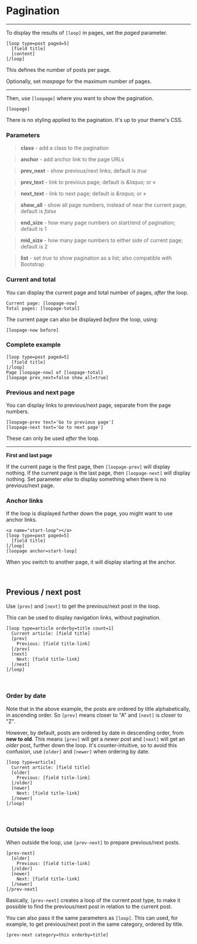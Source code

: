 # Pagination

---


To display the results of `[loop]` in pages, set the *paged* parameter.

~~~
[loop type=post paged=5]
  [field title]
  [content]
[/loop]
~~~

This defines the number of posts per page.

Optionally, set *maxpage* for the maximum number of pages.

---

Then, use `[loopage]` where you want to show the pagination.

~~~
[loopage]
~~~

There is no styling applied to the pagination. It's up to your theme's CSS.



### Parameters

> **class** - add a class to the pagination

> **anchor** - add anchor link to the page URLs

> **prev_next** - show previous/next links; default is *true*

> **prev_text** - link to previous page; default is *&amp;laquo;* or &laquo;

> **next_text** - link to next page; default is *&amp;raquo;* or &raquo;

> **show_all** - show all page numbers, instead of near the current page; default is *false*

> **end_size** - how many page numbers on start/end of pagination; default is 1

> **mid_size** - how many page numbers to either side of current page; default is 2

> **list** - set *true* to show pagination as a list; also compatible with Bootstrap


### Current and total

You can display the current page and total number of pages, *after* the loop.

~~~
Current page: [loopage-now]
Total pages: [loopage-total]
~~~

The current page can also be displayed *before* the loop, using:

~~~
[loopage-now before]
~~~

### Complete example

~~~
[loop type=post paged=5]
  [field title]
[/loop]
Page [loopage-now] of [loopage-total]
[loopage prev_next=false show_all=true]
~~~

### Previous and next page

You can display links to previous/next page, separate from the page numbers.

~~~
[loopage-prev text='Go to previous page']
[loopage-next text='Go to next page']
~~~

These can only be used *after* the loop.

---

**First and last page**

If the current page is the first page, then `[loopage-prev]` will display nothing. If the current page is the last page, then `[loopage-next]` will display nothing. Set parameter *else* to display something when there is no previous/next page.

### Anchor links

If the loop is displayed further down the page, you might want to use anchor links.

~~~
<a name="start-loop"></a>
[loop type=post paged=5]
  [field title]
[/loop]
[loopage anchor=start-loop]
~~~

When you switch to another page, it will display starting at the anchor.

&nbsp;

## Previous / next post

Use `[prev]` and `[next]` to get the previous/next post in the loop.

This can be used to display navigation links, without pagination.

~~~
[loop type=article orderby=title count=1]
  Current article: [field title]
  [prev]
    Previous: [field title-link]
  [/prev]
  [next]
    Next: [field title-link]
  [/next]
[/loop]
~~~

&nbsp;

### Order by date

Note that in the above example, the posts are ordered by title alphabetically, in ascending order. So `[prev]` means closer to "A" and `[next]` is closer to "Z".

However, by default, posts are ordered by date in descending order, from **new to old**. This means `[prev]` will get a *newer* post and `[next]` will get an *older* post, further down the loop. It's counter-intuitive, so to avoid this confusion, use `[older]` and `[newer]` when ordering by date.

```
[loop type=article]
  Current article: [field title]
  [older]
    Previous: [field title-link]
  [/older]
  [newer]
    Next: [field title-link]
  [/newer]
[/loop]
```

&nbsp;

### Outside the loop

When outside the loop, use `[prev-next]` to prepare previous/next posts.

```
[prev-next]
  [older]
    Previous: [field title-link]
  [/older]
  [newer]
    Next: [field title-link]
  [/newer]
[/prev-next]
```

Basically, `[prev-next]` creates a loop of the current post type, to make it possible to find the previous/next post in relation to the current post.

You can also pass it the same parameters as `[loop]`. This can used, for example, to get previous/next post in the same category, ordered by title.

```
[prev-next category=this orderby=title]
```
